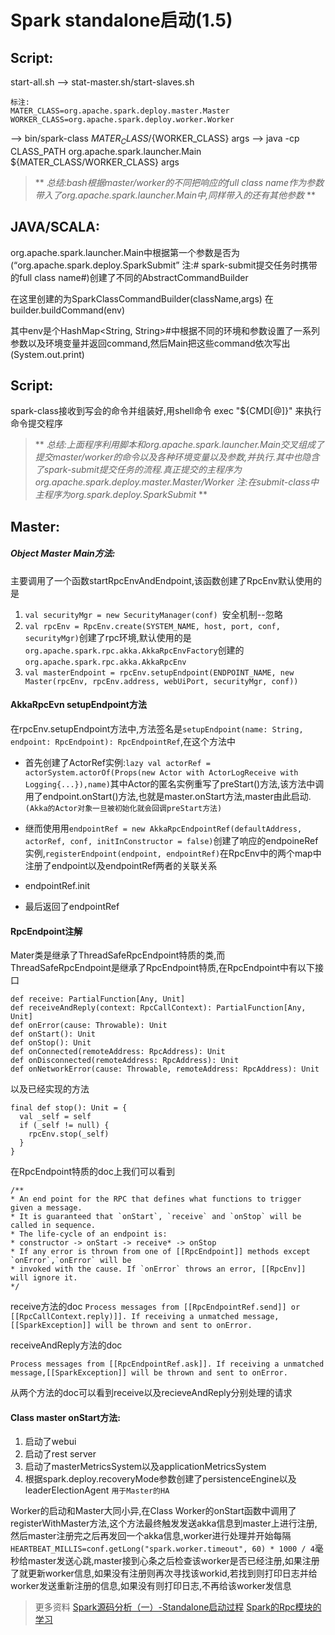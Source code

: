 # Spark standalone启动(1.5)

## Script:
start-all.sh
--> stat-master.sh/start-slaves.sh

	标注:
	MATER_CLASS=org.apache.spark.deploy.master.Master
	WORKER_CLASS=org.apache.spark.deploy.worker.Worker

--> bin/spark-class ${MATER_CLASS}/${WORKER_CLASS} args
--> java -cp CLASS_PATH org.apache.spark.launcher.Main ${MATER_CLASS/WORKER_CLASS} args

> ** *总结:bash根据master/worker的不同把响应的full class name作为参数带入了org.apache.spark.launcher.Main中,同样带入的还有其他参数* **

## JAVA/SCALA:
org.apache.spark.launcher.Main中根据第一个参数是否为(“org.apache.spark.deploy.SparkSubmit” 注:# spark-submit提交任务时携带的full class name#)创建了不同的AbstractCommandBuilder

在这里创建的为SparkClassCommandBuilder(className,args) 在builder.buildCommand(env)

其中env是个HashMap<String, String>#中根据不同的环境和参数设置了一系列参数以及环境变量并返回command,然后Main把这些command依次写出(System.out.print)

## Script:
spark-class接收到写会的命令并组装好,用shell命令  exec "${CMD[@]}"  来执行命令提交程序

> ** *总结:上面程序利用脚本和org.apache.spark.launcher.Main交叉组成了提交master/worker的命令以及各种环境变量以及参数,并执行.其中也隐含了spark-submit提交任务的流程.真正提交的主程序为org.apache.spark.deploy.master.Master/Worker
注:在submit-class中主程序为org.spark.deploy.SparkSubmit* **

## Master:
##### Object Master Main方法:
主要调用了一个函数startRpcEnvAndEndpoint,该函数创建了RpcEnv默认使用的是
1. `val securityMgr = new SecurityManager(conf) `安全机制--忽略
2. `val rpcEnv = RpcEnv.create(SYSTEM_NAME, host, port, conf, securityMgr)`创建了rpc环境,默认使用的是`org.apache.spark.rpc.akka.AkkaRpcEnvFactory`创建的`org.apache.spark.rpc.akka.AkkaRpcEnv`
3. `val masterEndpoint = rpcEnv.setupEndpoint(ENDPOINT_NAME,
      new Master(rpcEnv, rpcEnv.address, webUiPort, securityMgr, conf))`


#### AkkaRpcEvn setupEndpoint方法
在rpcEnv.setupEndpoint方法中,方法签名是`setupEndpoint(name: String, endpoint: RpcEndpoint): RpcEndpointRef`,在这个方法中

- 首先创建了ActorRef实例:`lazy val actorRef = actorSystem.actorOf(Props(new Actor with ActorLogReceive with Logging{...}),name)`其中Actor的匿名实例重写了preStart()方法,该方法中调用了endpoint.onStart()方法,也就是master.onStart方法,master由此启动. ``(Akka的Actor对象一旦被初始化就会回调preStart方法) ``

- 继而使用用`endpointRef = new AkkaRpcEndpointRef(defaultAddress, actorRef, conf, initInConstructor = false)`创建了响应的endpoineRef实例,`registerEndpoint(endpoint, endpointRef)`在RpcEnv中的两个map中注册了endpoint以及endpointRef两者的关联关系

- endpointRef.init

- 最后返回了endpointRef

#### RpcEndpoint注解
Mater类是继承了ThreadSafeRpcEndpoint特质的类,而ThreadSafeRpcEndpoint是继承了RpcEndpoint特质,在RpcEndpoint中有以下接口


	def receive: PartialFunction[Any, Unit]
	def receiveAndReply(context: RpcCallContext): PartialFunction[Any, Unit]
	def onError(cause: Throwable): Unit
	def onStart(): Unit
	def onStop(): Unit
	def onConnected(remoteAddress: RpcAddress): Unit
	def onDisconnected(remoteAddress: RpcAddress): Unit
	def onNetworkError(cause: Throwable, remoteAddress: RpcAddress): Unit

以及已经实现的方法

	final def stop(): Unit = {
      val _self = self
      if (_self != null) {
        rpcEnv.stop(_self)
      }
    }
在RpcEndpoint特质的doc上我们可以看到

	/**
	* An end point for the RPC that defines what functions to trigger given a message.
 	* It is guaranteed that `onStart`, `receive` and `onStop` will be called in sequence.
 	* The life-cycle of an endpoint is:
 	* constructor -> onStart -> receive* -> onStop
 	* If any error is thrown from one of [[RpcEndpoint]] methods except `onError`,`onError` will be
 	* invoked with the cause. If `onError` throws an error, [[RpcEnv]] will ignore it.
	*/

receive方法的doc
`Process messages from [[RpcEndpointRef.send]] or [[RpcCallContext.reply)]]. If receiving a unmatched message, [[SparkException]] will be thrown and sent to onError.`

receiveAndReply方法的doc

`Process messages from [[RpcEndpointRef.ask]]. If receiving a unmatched message,[[SparkException]] will be thrown and sent to onError.`

从两个方法的doc可以看到receive以及recieveAndReply分别处理的请求
#### Class master onStart方法:

1. 启动了webui
2. 启动了rest server
3. 启动了masterMetricsSystem以及applicationMetricsSystem
4. 根据spark.deploy.recoveryMode参数创建了persistenceEngine以及leaderElectionAgent `用于Master的HA`

Worker的启动和Master大同小异,在Class Worker的onStart函数中调用了registerWithMaster方法,这个方法最终触发发送akka信息到master上进行注册,然后master注册完之后再发回一个akka信息,worker进行处理并开始每隔`HEARTBEAT_MILLIS=conf.getLong("spark.worker.timeout", 60) * 1000 / 4`毫秒给master发送心跳,master接到心条之后检查该worker是否已经注册,如果注册了就更新worker信息,如果没有注册则再次寻找该workid,若找到则打印日志并给worker发送重新注册的信息,如果没有则打印日志,不再给该worker发信息

>更多资料
>[Spark源码分析（一）-Standalone启动过程](http://www.cnblogs.com/tovin/p/3858065.html?utm_source=tuicool&utm_medium=referral)
>[Spark的Rpc模块的学习](http://www.cnblogs.com/gaoxing/p/4805943.html)	

